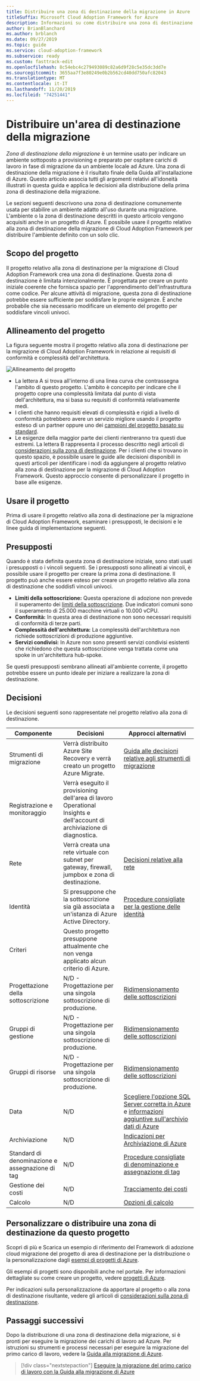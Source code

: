 ```yaml
---
title: Distribuire una zona di destinazione della migrazione in Azure
titleSuffix: Microsoft Cloud Adoption Framework for Azure
description: Informazioni su come distribuire una zona di destinazione della migrazione in Azure.
author: BrianBlanchard
ms.author: brblanch
ms.date: 09/27/2019
ms.topic: guide
ms.service: cloud-adoption-framework
ms.subservice: ready
ms.custom: fasttrack-edit
ms.openlocfilehash: 8c54ebc4c279493089c82a6d9f28c5e35dc3dd7e
ms.sourcegitcommit: 3655aa7f3e80249e0b2b562cd40dd750afc82043
ms.translationtype: MT
ms.contentlocale: it-IT
ms.lasthandoff: 11/20/2019
ms.locfileid: "74251441"
---
```

# <a name="deploy-a-migration-landing-zone"></a>Distribuire un'area di destinazione della migrazione

*Zona di destinazione della migrazione* è un termine usato per indicare un ambiente sottoposto a provisioning e preparato per ospitare carichi di lavoro in fase di migrazione da un ambiente locale ad Azure. Una zona di destinazione della migrazione è il risultato finale della Guida all'installazione di Azure. Questo articolo associa tutti gli argomenti relativi all'idoneità illustrati in questa guida e applica le decisioni alla distribuzione della prima zona di destinazione della migrazione.

Le sezioni seguenti descrivono una zona di destinazione comunemente usata per stabilire un ambiente adatto all'uso durante una migrazione. L'ambiente o la zona di destinazione descritti in questo articolo vengono acquisiti anche in un progetto di Azure. È possibile usare il progetto relativo alla zona di destinazione della migrazione di Cloud Adoption Framework per distribuire l'ambiente definito con un solo clic.

## <a name="purpose-of-the-blueprint"></a>Scopo del progetto

Il progetto relativo alla zona di destinazione per la migrazione di Cloud Adoption Framework crea una zona di destinazione. Questa zona di destinazione è limitata intenzionalmente. È progettata per creare un punto iniziale coerente che fornisca spazio per l'apprendimento dell'infrastruttura come codice. Per alcune attività di migrazione, questa zona di destinazione potrebbe essere sufficiente per soddisfare le proprie esigenze. È anche probabile che sia necessario modificare un elemento del progetto per soddisfare vincoli univoci.

## <a name="blueprint-alignment"></a>Allineamento del progetto

La figura seguente mostra il progetto relativo alla zona di destinazione per la migrazione di Cloud Adoption Framework in relazione ai requisiti di conformità e complessità dell'architettura.

![Allineamento del progetto](../../_images/ready/blueprint-overview.png)

- La lettera A si trova all'interno di una linea curva che contrassegna l'ambito di questo progetto. L'ambito è concepito per indicare che il progetto copre una complessità limitata dal punto di vista dell'architettura, ma si basa su requisiti di conformità relativamente medi.
- I clienti che hanno requisiti elevati di complessità e rigidi a livello di conformità potrebbero avere un servizio migliore usando il progetto esteso di un partner oppure uno dei [campioni del progetto basato su standard](https://docs.microsoft.com/azure/governance/blueprints/samples).
- Le esigenze della maggior parte dei clienti rientreranno tra questi due estremi. La lettera B rappresenta il processo descritto negli articoli di [considerazioni sulla zona di destinazione](../considerations/index.md). Per i clienti che si trovano in questo spazio, è possibile usare le guide alle decisioni disponibili in questi articoli per identificare i nodi da aggiungere al progetto relativo alla zona di destinazione per la migrazione di Cloud Adoption Framework. Questo approccio consente di personalizzare il progetto in base alle esigenze.

## <a name="use-this-blueprint"></a>Usare il progetto

Prima di usare il progetto relativo alla zona di destinazione per la migrazione di Cloud Adoption Framework, esaminare i presupposti, le decisioni e le linee guida di implementazione seguenti.

## <a name="assumptions"></a>Presupposti

Quando è stata definita questa zona di destinazione iniziale, sono stati usati i presupposti o i vincoli seguenti. Se i presupposti sono allineati ai vincoli, è possibile usare il progetto per creare la prima zona di destinazione. Il progetto può anche essere esteso per creare un progetto relativo alla zona di destinazione che soddisfi vincoli univoci.

- **Limiti della sottoscrizione:** Questa operazione di adozione non prevede il superamento dei [limiti della sottoscrizione](https://docs.microsoft.com/azure/azure-subscription-service-limits). Due indicatori comuni sono il superamento di 25.000 macchine virtuali o 10.000 vCPU.
- **Conformità:** In questa area di destinazione non sono necessari requisiti di conformità di terze parti.
- **Complessità dell'architettura:** La complessità dell'architettura non richiede sottoscrizioni di produzione aggiuntive.
- **Servizi condivisi:** In Azure non sono presenti servizi condivisi esistenti che richiedono che questa sottoscrizione venga trattata come una spoke in un'architettura hub-spoke.

Se questi presupposti sembrano allineati all'ambiente corrente, il progetto potrebbe essere un punto ideale per iniziare a realizzare la zona di destinazione.

## <a name="decisions"></a>Decisioni

Le decisioni seguenti sono rappresentate nel progetto relativo alla zona di destinazione.

| Componente | Decisioni | Approcci alternativi |
|---------|---------|---------|
|Strumenti di migrazione|Verrà distribuito Azure Site Recovery e verrà creato un progetto Azure Migrate.|[Guida alle decisioni relative agli strumenti di migrazione](../../decision-guides/migrate-decision-guide/index.md)|
|Registrazione e monitoraggio|Verrà eseguito il provisioning dell'area di lavoro Operational Insights e dell'account di archiviazione di diagnostica.|         |
|Rete|Verrà creata una rete virtuale con subnet per gateway, firewall, jumpbox e zona di destinazione.|[Decisioni relative alla rete](../considerations/networking-options.md)|
|Identità|Si presuppone che la sottoscrizione sia già associata a un'istanza di Azure Active Directory.|[Procedure consigliate per la gestione delle identità](https://docs.microsoft.com/azure/security/azure-security-identity-management-best-practices?toc=https://docs.microsoft.com/azure/cloud-adoption-framework/toc.json&bc=https://docs.microsoft.com/azure/cloud-adoption-framework/_bread/toc.json)         |
|Criteri|Questo progetto presuppone attualmente che non venga applicato alcun criterio di Azure.|         |
|Progettazione della sottoscrizione|N/D - Progettazione per una singola sottoscrizione di produzione.|[Ridimensionamento delle sottoscrizioni](../azure-best-practices/scaling-subscriptions.md)|
|Gruppi di gestione|N/D - Progettazione per una singola sottoscrizione di produzione.|[Ridimensionamento delle sottoscrizioni](../azure-best-practices/scaling-subscriptions.md)         |
|Gruppi di risorse|N/D - Progettazione per una singola sottoscrizione di produzione.|[Ridimensionamento delle sottoscrizioni](../azure-best-practices/scaling-subscriptions.md)         |
|Data|N/D|[Scegliere l'opzione SQL Server corretta in Azure](https://docs.microsoft.com/azure/sql-database/sql-database-paas-vs-sql-server-iaas) e [informazioni aggiuntive sull'archivio dati di Azure](https://docs.microsoft.com/azure/architecture/guide/technology-choices/data-store-overview) |
|Archiviazione|N/D|[Indicazioni per Archiviazione di Azure](../considerations/storage-options.md)         |
|Standard di denominazione e assegnazione di tag|N/D|[Procedure consigliate di denominazione e assegnazione di tag](../azure-best-practices/naming-and-tagging.md)         |
|Gestione dei costi|N/D|[Tracciamento dei costi](../azure-best-practices/track-costs.md)|
|Calcolo|N/D|[Opzioni di calcolo](../considerations/compute-options.md)|

## <a name="customize-or-deploy-a-landing-zone-from-this-blueprint"></a>Personalizzare o distribuire una zona di destinazione da questo progetto

Scopri di più e Scarica un esempio di riferimento del Framework di adozione cloud migrazione del progetto di area di destinazione per la distribuzione o la personalizzazione dagli [esempi di progetti di Azure](https://docs.microsoft.com/azure/governance/blueprints/samples).

Gli esempi di progetti sono disponibili anche nel portale. Per informazioni dettagliate su come creare un progetto, vedere [progetti di Azure](./govern-org-compliance.md?tabs=azureblueprints#create-a-blueprint).

Per indicazioni sulla personalizzazione da apportare al progetto o alla zona di destinazione risultante, vedere gli articoli di [considerazioni sulla zona di destinazione](../considerations/index.md).

## <a name="next-steps"></a>Passaggi successivi

Dopo la distribuzione di una zona di destinazione della migrazione, si è pronti per eseguire la migrazione dei carichi di lavoro ad Azure.
Per istruzioni su strumenti e processi necessari per eseguire la migrazione del primo carico di lavoro, vedere la [Guida alla migrazione di Azure](../../migrate/azure-migration-guide/index.md).

> [!div class="nextstepaction"]
> [Eseguire la migrazione del primo carico di lavoro con la Guida alla migrazione di Azure](../../migrate/azure-migration-guide/index.md)
